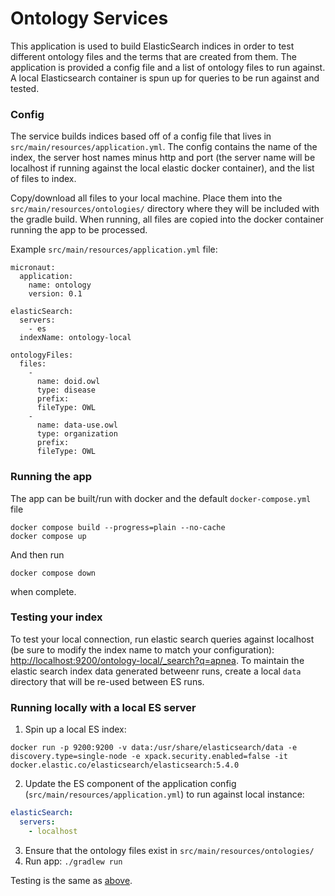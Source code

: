# Ontology Services
This application is used to build ElasticSearch indices in order to test different ontology files and the terms that are created from them. The application is provided a config file and a list of ontology files to run against. A local Elasticsearch container is spun up for queries to be run against and tested.

### Config
The service builds indices based off of a config file that lives in `src/main/resources/application.yml`.  The config contains the name of the index, the server host names minus http and port (the server name will be localhost if running against the local elastic docker container), and the list of files to index.

Copy/download all files to your local machine. Place them into the `src/main/resources/ontologies/` directory where they will be included with the gradle build. When running, all files are copied into the docker container running the app to be processed.

Example `src/main/resources/application.yml` file:
```
micronaut:
  application:
    name: ontology
    version: 0.1

elasticSearch:
  servers:
    - es
  indexName: ontology-local

ontologyFiles:
  files:
    -
      name: doid.owl
      type: disease
      prefix:
      fileType: OWL
    -
      name: data-use.owl
      type: organization
      prefix:
      fileType: OWL
```

### Running the app
The app can be built/run with docker and the default `docker-compose.yml` file
```
docker compose build --progress=plain --no-cache
docker compose up
```
And then run
```
docker compose down
```
when complete.

### Testing your index
To test your local connection, run elastic search queries against localhost (be sure to modify the index name to match your configuration):
[http://localhost:9200/ontology-local/_search?q=apnea](http://localhost:9200/ontology-local/_search?q=apnea). To maintain the elastic search index data generated betweenr runs, create a local `data` directory that will be re-used between ES runs.

### Running locally with a local ES server

1. Spin up a local ES index:
```
docker run -p 9200:9200 -v data:/usr/share/elasticsearch/data -e discovery.type=single-node -e xpack.security.enabled=false -it docker.elastic.co/elasticsearch/elasticsearch:5.4.0
```
 
2. Update the ES component of the application config (`src/main/resources/application.yml`) to run against local instance:
```yaml
elasticSearch:
  servers:
    - localhost
```

3. Ensure that the ontology files exist in `src/main/resources/ontologies/`
4. Run app: `./gradlew run`

Testing is the same as [above](#testing-your-index).